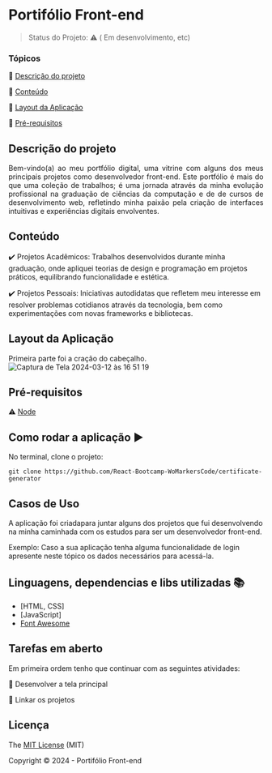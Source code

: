 <h1>Portifólio Front-end</h1> 


> Status do Projeto:  :warning: ( Em desenvolvimento, etc)

### Tópicos 

:small_blue_diamond: [Descrição do projeto](#descrição-do-projeto)

:small_blue_diamond: [Conteúdo](#conteúdo)

:small_blue_diamond: [Layout da Aplicação](#layout-da-aplicação)

:small_blue_diamond: [Pré-requisitos](#pré-requisitos)



## Descrição do projeto 

<p align="justify">
  Bem-vindo(a) ao meu portfólio digital, uma vitrine com alguns dos meus principais projetos como desenvolvedor front-end. Este portfólio é mais do que uma coleção de trabalhos; é uma jornada através da minha evolução profissional na graduação de ciências da computação e de de cursos de desenvolvimento web, refletindo minha paixão pela criação de interfaces intuitivas e experiências digitais envolventes.
</p>

## Conteúdo

:heavy_check_mark: Projetos Acadêmicos: Trabalhos desenvolvidos durante minha graduação, onde apliquei teorias de design e programação em projetos práticos, equilibrando funcionalidade e estética.

:heavy_check_mark: Projetos Pessoais: Iniciativas autodidatas que refletem meu interesse em resolver problemas cotidianos através da tecnologia, bem como experimentações com novas frameworks e bibliotecas. 

## Layout da Aplicação 

Primeira parte foi a cração do cabeçalho.
![Captura de Tela 2024-03-12 às 16 51 19](https://github.com/DanielFossali/portifolioDanielFossali/assets/118317958/2a9be598-9d92-4a55-bf0a-64e3ecec6fb9)

## Pré-requisitos

:warning: [Node](https://nodejs.org/en/download/)



## Como rodar a aplicação :arrow_forward:

No terminal, clone o projeto: 

```
git clone https://github.com/React-Bootcamp-WoMarkersCode/certificate-generator
```



## Casos de Uso 

A aplicação foi criadapara juntar alguns dos projetos que fui desenvolvendo na minha caminhada com os estudos para ser um desenvolvedor front-end.  

Exemplo: Caso a sua aplicação tenha alguma funcionalidade de login apresente neste tópico os dados necessários para acessá-la.



## Linguagens, dependencias e libs utilizadas :books:

- [HTML, CSS]
- [JavaScript]
- [Font Awesome]([https://react-pdf.org/](https://fontawesome.com/search?o=r&m=free&f=classic))


## Tarefas em aberto

Em primeira ordem tenho que continuar com as seguintes atividades:

:memo: Desenvolver a tela principal

:memo: Linkar os projetos 



## Licença 

The [MIT License]() (MIT)

Copyright :copyright: 2024 - Portifólio Front-end
